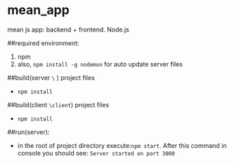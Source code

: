 # mean_app
mean js app: backend + frontend. Node.js

##required environment:

1. npm
2. also, `npm install -g nodemon` for auto update server files

##build(server `\` ) project files
- `npm install`

##build(client `\client`) project files
- `npm install`

##run(server):
- in the root of project directory execute:`npm start`. After this command  in console you should see: `Server started on port 3000` 
